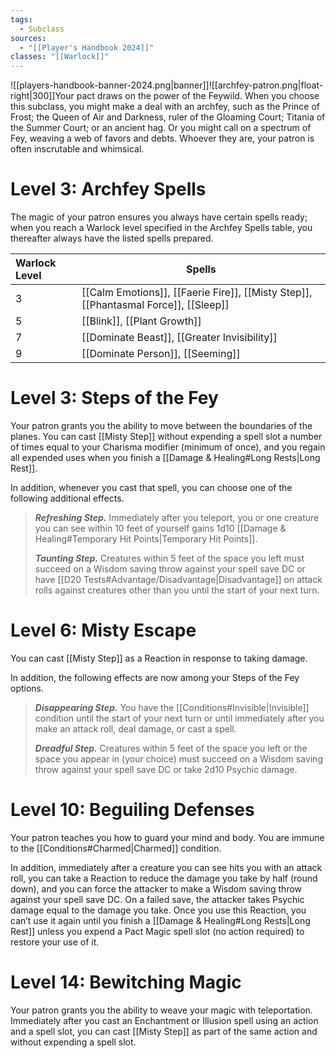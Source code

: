 ```yaml
---
tags:
  - Subclass
sources:
  - "[[Player's Handbook 2024]]"
classes: "[[Warlock]]"
---
```

![[players-handbook-banner-2024.png|banner]]![[archfey-patron.png|float-right|300]]Your pact draws on the power of the Feywild. When you choose this subclass, you might make a deal with an archfey, such as the Prince of Frost; the Queen of Air and Darkness, ruler of the Gloaming Court; Titania of the Summer Court; or an ancient hag. Or you might call on a spectrum of Fey, weaving a web of favors and debts. Whoever they are, your patron is often inscrutable and whimsical.
# Level 3: Archfey Spells
The magic of your patron ensures you always have certain spells ready; when you reach a Warlock level specified in the Archfey Spells table, you thereafter always have the listed spells prepared.

| Warlock Level | Spells                                                                                                                                                                                                                                                                                                                                                  |
|:------------- | ------------------------------------------------------------------------------------------------------------------------------------------------------------------------------------------------------------------------------------------------------------------------------------------------------------------------------------------------------- |
| 3             | [[Calm Emotions]], [[Faerie Fire]], [[Misty Step]], [[Phantasmal Force]], [[Sleep]] |
| 5             | [[Blink]], [[Plant Growth]]                                                                                                                                                                                                                          |
| 7             | [[Dominate Beast]], [[Greater Invisibility]]                                                                                                                                                                                        |
| 9             | [[Dominate Person]], [[Seeming]]                                                                                                                                                                                                                |

# Level 3: Steps of the Fey
Your patron grants you the ability to move between the boundaries of the planes. You can cast [[Misty Step]] without expending a spell slot a number of times equal to your Charisma modifier (minimum of once), and you regain all expended uses when you finish a [[Damage & Healing#Long Rests|Long Rest]].

In addition, whenever you cast that spell, you can choose one of the following additional effects.
>**_Refreshing Step._** Immediately after you teleport, you or one creature you can see within 10 feet of yourself gains 1d10 [[Damage & Healing#Temporary Hit Points\|Temporary Hit Points]].
>
>**_Taunting Step._** Creatures within 5 feet of the space you left must succeed on a Wisdom saving throw against your spell save DC or have [[D20 Tests#Advantage/Disadvantage\|Disadvantage]] on attack rolls against creatures other than you until the start of your next turn.

# Level 6: Misty Escape
You can cast [[Misty Step]] as a Reaction in response to taking damage.

In addition, the following effects are now among your Steps of the Fey options.
>**_Disappearing Step._** You have the [[Conditions#Invisible\|Invisible]] condition until the start of your next turn or until immediately after you make an attack roll, deal damage, or cast a spell.
>
>**_Dreadful Step._** Creatures within 5 feet of the space you left or the space you appear in (your choice) must succeed on a Wisdom saving throw against your spell save DC or take 2d10 Psychic damage.
# Level 10: Beguiling Defenses
Your patron teaches you how to guard your mind and body. You are immune to the [[Conditions#Charmed\|Charmed]] condition.

In addition, immediately after a creature you can see hits you with an attack roll, you can take a Reaction to reduce the damage you take by half (round down), and you can force the attacker to make a Wisdom saving throw against your spell save DC. On a failed save, the attacker takes Psychic damage equal to the damage you take. Once you use this Reaction, you can’t use it again until you finish a [[Damage & Healing#Long Rests|Long Rest]] unless you expend a Pact Magic spell slot (no action required) to restore your use of it.
# Level 14: Bewitching Magic
Your patron grants you the ability to weave your magic with teleportation. Immediately after you cast an Enchantment or Illusion spell using an action and a spell slot, you can cast [[Misty Step]] as part of the same action and without expending a spell slot.